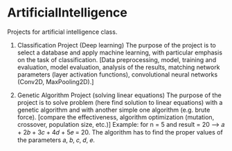 # ArtificialIntelligence
Projects for artificial intelligence class.

1. Classification Project (Deep learning)
The purpose of the project is to select a database and apply machine learning, with particular emphasis on the task of classification.
[Data preprocessing, model, training and evaluation, model evaluation, analysis of the results, matching network parameters (layer activation functions), convolutional neural networks (Conv2D, MaxPooling2D).]

2. Genetic Algorithm Project (solving linear equations) 
The purpose of the project is to solve problem (here find solution to linear equations) with a genetic algorithm and with another simple one algorithm (e.g. brute force).
[compare the effectiveness, algorithm optimization (mutation, crossover, population size, etc.)]
Example: for n = 5 and result = 20 --> 𝑎 + 2𝑏 + 3𝑐 + 4𝑑 + 5𝑒 = 20. The algorithm has to find the proper values of the parameters 𝑎, 𝑏, 𝑐, 𝑑, 𝑒.